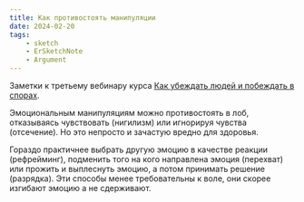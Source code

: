 ```yaml
---
title: Как противостоять манипуляции
date: 2024-02-20
tags:
    - sketch
    - ErSketchNote
    - Argument
---
```


Заметки к третьему вебинару курса [Как убеждать людей и побеждать в спорах](https://levelvan.ru/courses/argument).

Эмоциональным манипуляциям можно противостоять в лоб, отказываясь чувствовать (нигилизм) или игнорируя чувства (отсечение). Но это непросто и зачастую вредно для здоровья.

Гораздо практичнее выбрать другую эмоцию в качестве реакции (рефрейминг), подменить того на кого направлена эмоция (перехват) или прожить и выплеснуть эмоцию, а потом принимать решение (разрядка). Эти способы менее требовательны к воле, они скорее изгибают эмоцию а не сдерживают.
